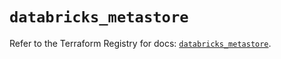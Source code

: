 # `databricks_metastore`

Refer to the Terraform Registry for docs: [`databricks_metastore`](https://registry.terraform.io/providers/databricks/databricks/1.66.0/docs/resources/metastore).
